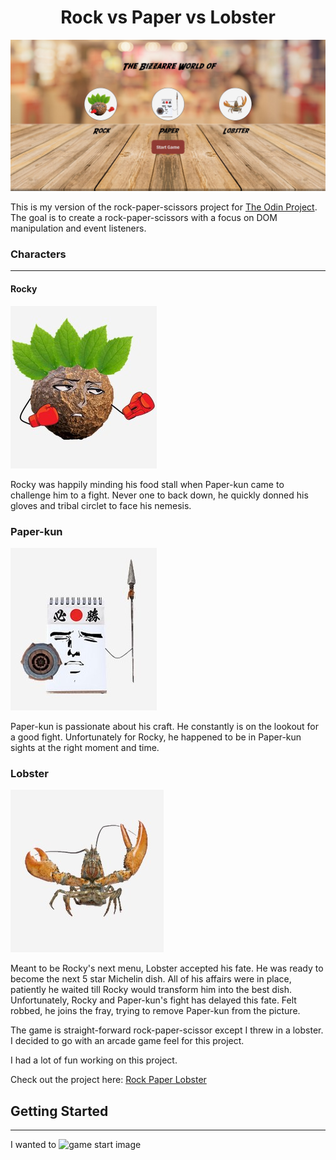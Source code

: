 <div id="header" align="center">
  <h1>Rock vs Paper vs Lobster</h1>
</div>
<img src="https://github.com/JoshDagat/readme-images/blob/main/landing.jpg"/ alt="start page screenshot">


This is my version of the rock-paper-scissors project for [The Odin Project](https://www.theodinproject.com). The goal is to create a rock-paper-scissors with a focus on DOM manipulation and event listeners.


### Characters

---
#### Rocky
<img src="https://github.com/JoshDagat/readme-images/blob/main/rock.jpg" alt="The Rock"/>

Rocky was happily minding his food stall when Paper-kun came to challenge him to a fight. Never one to back down, he quickly donned his gloves and tribal circlet to face his nemesis.

### Paper-kun
<img src="https://github.com/JoshDagat/readme-images/blob/main/paper.jpg" alt="The Paper"/>

Paper-kun is passionate about his craft. He constantly is on the lookout for a good fight. Unfortunately for Rocky, he happened to be in Paper-kun sights at the right moment and time.

### Lobster

<img src="https://github.com/JoshDagat/readme-images/blob/main/lobster.jpg" alt="The Lobster"/>

Meant to be Rocky's next menu, Lobster accepted his fate. He was ready to become the next 5 star Michelin dish. All of his affairs were in place, patiently he waited till Rocky would transform him into the best dish. Unfortunately, Rocky and Paper-kun's fight has delayed this fate. Felt robbed, he joins the fray, trying to remove Paper-kun from the picture.


The game is straight-forward rock-paper-scissor except I threw in a lobster. I decided to go with an arcade game feel for this project.

I had a lot of fun working on this project.

Check out the project here: [Rock Paper Lobster](https://github.com/JoshDagat/rock-paper-lobster)

## Getting Started

---

I wanted to
![game start image]()
